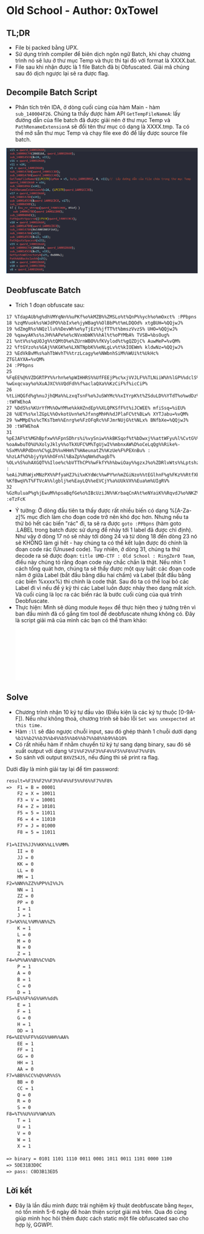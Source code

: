 # Old School - Author: 0xTowel

## TL;DR
* File bị packed bằng UPX.
* Sử dụng trình compiler để biên dịch ngôn ngữ Batch, khi chạy chương trình nó sẽ lưu ở thư mục Temp và thực thi tại đó với format là XXXX.bat.
* File sau khi nhận được là 1 file Batch đã bị Obfuscated. Giải mã chúng sau đó dịch ngược lại sẽ ra được flag.

## Decompile Batch Script
- Phân tích trên IDA, ở dòng cuối cùng của hàm Main - hàm `sub_140004F26`. Chúng ta thấy được hàm API `GetTempFileNameA`: lấy đường dẫn của file batch đã được giải nén ở thư mục Temp và `PathRenameExtensionA` sẽ đổi tên thư mục có dạng là XXXX.tmp. Ta có thể mở sẵn thư mục Temp và chạy file exe đó để lấy được source file batch.

![decom_batch](decom_batch.png)

## Deobfuscate Batch
- Trích 1 đoạn obfuscate sau:

```batch
17 %TdapAUb%g%dhVMYqNn%%uPKf%o%kMZB%%ZMSLo%t%QnP%%ych%o%mOxct% :PPbpns
18 %zqMVuok%s%WJdPO%%bIx%e%jyWBag%%OlBbP%t%mLDQOd% xtgBUH=%QQjwJ%
19 %dZmgR%s%NQzllu%%DevWh%e%yTjEz%%jfTT%t%bmszVvzS% UHO=%QQjwJ%
20 %qawyAK%s%sJH%%APe%e%cNVxmbWK%%hAl%t%oPYMbA% TVSB=%bsOug%
21 %ntV%s%qUOJg%%tQMtO%e%ZUrnWBO%%fKVylod%t%gQZDjC% AuwMeP=%vQM%
22 %ftGYzo%s%GAj%%KGK%e%LXNTNpbK%%eNLgLv%t%kIOEWm% kldwNz=%QQjwJ%
23 %EdVkBvM%s%ahTbWvhT%%trzLcagy%e%NWbnhSiM%%WUi%t%UkHc% ZTGlAYXA=%vQM%
24 :PPbpns
25 %FqEE%@%VZDGRTPY%%rhn%e%pWIHHRS%%UfFEEjP%c%xjVVJLF%%TLNiiW%h%lGP%%dclS%o%GKmVQg% %wGxqcvay%o%XuAJXC%%VQdFdh%f%aclaQXa%%KzCiF%f%icCiP%
26 %tLiHQGfd%g%nuJjhQMa%%LzxqTsnF%o%JuSWYMc%%xIYrpK%t%ZSduLD%%YTdT%o%wdDz% :tWFWEhoA
27 %DdS%s%KUrYfM%%OwYM%e%kkHZndEp%%XLQPKSfF%t%iJCWEE% mfiSsq=%iEU%
28 %UEY%s%xlZGpL%%OvkotUvn%e%JfxngMhH%%dJPlaFC%t%BLw% XYTJabu=%vQM%
29 %wMMpE%s%cTKsTbm%%Enrg%e%FzOFqRc%%FJmrNUjG%t%NLx% BNfbXe=%QQjwJ%
30 :tWFWEhoA
31 %pEJAF%t%MGhBpfxw%%FpnSDhrs%i%vySniw%%kBKSqof%t%bDwxj%%attWFyu%l%CvtG%%lxZkBYQ%e%MhcO% %oaAwbuTO%U%XolyJkly%%oTkXUFC%M%TgUjwI%%mbnxAW%D%oCeLqQg%%Rike%-%SxM%%RPdDnn%C%gLD%%vHHm%T%HAeunatZ%%KzUe%F%PEXnBu% : %hzLAf%O%bjyYp%%hOFn%l%BaZp%%qNm%d%agbT% %OLv%S%uhAXGQT%%Iloe%c%bVTThCP%%wFkfY%h%bwiOay%%gzxJ%o%ZDRlvWts%%Lptshz%o%MlsO%%FtMbHm%l%JLgz% : %eAiJ%R%WjxMNzPX%%PfyaHZJ%i%xKYdWc%%wPY%n%mZGiNzo%%tEGlhnF%g%FKz%%RtfXbm%Z%XgxumR%%VAz%e%DxTgdYl%%CKb%r%OayuJEpN%%doxwTmOD%0%bmQ% %KfBwqV%T%FTVcA%%lgblj%e%EayLQ%%eEVCjY%a%UUkVX%%Eua%m%UIgRV%
32 %GzRuluaP%g%jEwuM%%psaBqfGe%o%IBcUziJN%%KrbaqCnA%t%eNYaiK%%RqvdJ%o%NKZ% :eTzFcK
```

- Ý tưởng: Ở dòng đầu tiên ta thấy được rất nhiều biến có dạng %[A-Za-z]% mục đích làm cho đoạn code trở nên khó đọc hơn. Nhưng nếu ta thử bỏ hết các biến "rác" đi, ta sẽ ra được `goto :PPbpns` (hàm goto .LABEL trong batch được sử dụng để nhảy tới 1 label đã được chỉ định). Như vậy ở dòng 17 nó sẽ nhảy tới dòng 24 và từ dòng 18 đến dòng 23 nó sẽ KHÔNG làm gì hết - hay chúng ta có thể kết luận được đó chính là đoạn code rác (Unused code). Tuy nhiên, ở dòng 31, chúng ta thử decode ra sẽ được đoạn: `title UMD-CTF : Old School : RingZer0 Team`, điều này chúng tỏ rằng đoạn code này chắc chắn là thật. Nếu nhìn 1 cách tổng quát hơn, chúng ta sẽ thấy được một quy luật: các đoạn code nằm ở giữa Label (bắt đầu bằng dấu hai chấm) và Label (bắt đầu bằng các biến %xxxx%) thì chính là code thật. Sau đó ta có thể loại bỏ các Label đi vì nếu để ý kỹ thì các Label luôn được nhảy theo dạng mắt xích. Và cuối cùng là lọc ra các biến rác là bước cuối cùng của quá trình Deobfuscate.
- Thực hiện: Mình sẽ dùng module `Regex` để thực hiện theo ý tưởng trên vì ban đầu mình đã cố gắng tìm tool để deobfuscate nhưng không có. Đây là script giải mã của mình các bạn có thể tham khảo: ![DeobfuscateScript](decrypt.py)

## Solve
- Chương trình nhận 10 ký tự đầu vào (Điều kiện là các ký tự thuộc [0-9A-F]). Nếu như không thoả, chương trinh sẽ báo lỗi `Set was unexpected at this time.`
- Hàm `:ll` sẽ đảo ngược chuỗi input, sau đó ghép thành 1 chuỗi dưới dạng `%b1%%b2%%b3%%b4%%b5%%b6%%b7%%b8%%b9%%b10%`
- Có rất nhiều hàm if nhằm chuyển từ ký tự sang dạng binary, sau đó sẽ xuất output với dạng `%F1%%F2%%F3%%F4%%F5%%F6%%F7%%F8%`
- So sánh với output `BXVZ54J5`, nếu đúng thì sẽ print ra flag.

Dưới đây là mình giải tay lại để tìm password:

```txt
result=%F1%%F2%%F3%%F4%%F5%%F6%%F7%%F8%
=>	F1 = B = 00001
	F2 = X = 10011
	F3 = V = 10001
	F4 = Z = 10101
	F5 = 5 = 11011
	F6 = 4 = 11010
	F7 = J = 01000
	F8 = 5 = 11011

F1=%II%%JJ%%KK%%LL%%MM%
	II = 0
	JJ = 0
	KK = 0
	LL = 0
	MM = 1
F2=%NN%%ZZ%%PP%%I%%J%
	NN = 1
	ZZ = 0
	PP = 0
	I = 1
	J = 1
F3=%K%%L%%M%%N%%Z%
	K = 1
	L = 0
	M = 0
	N = 0
	Z = 1
F4=%P%%A%%B%%C%%D%
	P = 1
	A = 0
	B = 1
	C = 0
	D = 1
F5=%E%%F%%G%%H%%dd%
	E = 1
	F = 1
	G = 0
	H = 1
	DD = 1
F6=%EE%%FF%%GG%%HH%%AA%
	EE = 1
	FF = 1
	GG = 0
	HH = 1
	AA = 0
F7=%BB%%CC%%Q%%R%%S%
	BB = 0
	CC = 1
	Q = 0
	R = 0
	S = 0
F8=%T%%U%%V%%W%%X%
	T = 1
	U = 1
	V = 0
	W = 1
	X = 1

=> binary = 0101 1101 1110 0011 0001 1011 0011 1101 0000 1100
=> 5DE31B3D0C
=> pass: C0D3B13ED5
```

## Lời kết
* Đây là lần đầu mình được trải nghiệm kỹ thuật deobfuscate bằng `Regex`, nó tốn mình 5-6 ngày để hoàn thiện script giải mã trên. Qua đó cũng giúp mình học hỏi thêm được cách static một file obfuscated sao cho hợp lý, GGWP!.

